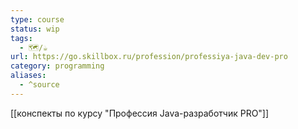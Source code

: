 ```yaml
---
type: course
status: wip
tags:
  - 🗺️/☕
url: https://go.skillbox.ru/profession/professiya-java-dev-pro
category: programming
aliases:
  - ^source
---
```

[[конспекты по курсу "Профессия Java-разработчик PRO"]]